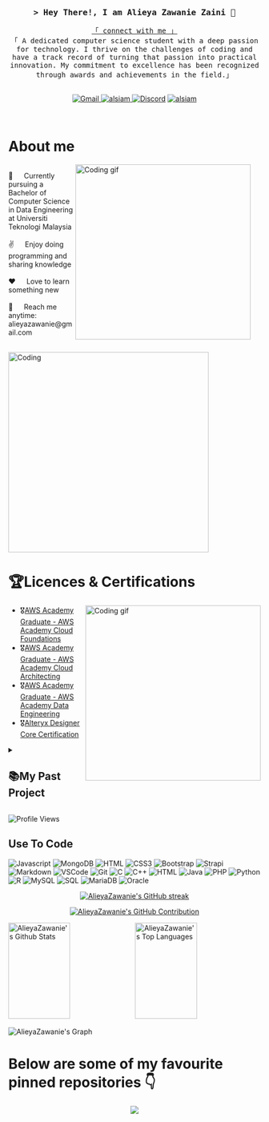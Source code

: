 <!-- Intro  -->
<h3 align="center">
        <samp>&gt; Hey There!, I am Alieya Zawanie Zaini 👋
        </samp>
</h3>


<p align="center"> 
  <samp>
    <a href="https://www.linkedin.com/in/alieya-zaini">「 connect with me 」</a>
    <br>
    「 A dedicated computer science student with a deep passion for technology. I thrive on the challenges of coding and have a track record of turning that passion into practical innovation. My commitment to excellence has been recognized through awards and achievements in the field.」
    <br>
    <br>
  </samp>
</p>


 
<p align="center">
 <a href="https://mail.google.com/mail/?view=cm&fs=1&tf=1&to=alieyazawanie@gmail.com" target="blank">
  <img alt="Gmail" src="https://img.shields.io/badge/Gmail-D14836?style=for-the-badge&logo=gmail&logoColor=white">
 </a>
 <a href="https://www.linkedin.com/in/alieya-zaini" target="_blank">
  <img src="https://img.shields.io/badge/LinkedIn-0077B5?style=for-the-badge&logo=linkedin&logoColor=white" alt="alsiam"/>
 </a>
 <a href="https://discord.com/users/843403498098786304" target="_blank">
  <img alt="Discord" src="https://img.shields.io/badge/Discord-5865F2?style=for-the-badge&logo=discord&logoColor=white"></a>
 <a href="https://instagram.com/aly.zwnie" target="_blank">
  <img src="https://img.shields.io/badge/Instagram-fe4164?style=for-the-badge&logo=instagram&logoColor=white" alt="alsiam" />
 </a>  
</p>
<br />

<!-- About Section -->
# About me
<div>
  <div style="float: left; margin-right: 20px;">
    <img align="right" width="350" src="/assets/programmer.gif" alt="Coding gif" />
    <p>
      💬 &emsp; Currently pursuing a Bachelor of Computer Science in Data Engineering at Universiti Teknologi Malaysia <br/><br/>
      ✌️ &emsp; Enjoy doing programming and sharing knowledge <br/><br/>
      ❤️ &emsp; Love to learn something new <br/><br/>
      📧 &emsp; Reach me anytime: alieyazawanie@gmail.com <br/><br/>
    </p>
  </div>
  
  <img alt="Coding" width="400" src="https://si.wsj.net/public/resources/images/OG-DV513_202002_M_20200221131814.gif" style="clear: both;" />
</div>


<!-- Certications -->
# 🏆Licences & Certifications

<div>
  <img align="right" width="350" src="/assets/programmer.gif" alt="Coding gif" />
  
  <ul>
    <li>🎖️<a href="https://www.credly.com/badges/df4e3719-21ac-44b7-adca-97baa71ceb1a/public_url">AWS Academy Graduate - AWS Academy Cloud Foundations</a></li>
    <li>🎖️<a href="https://www.credly.com/badges/03b0b7d3-a50f-44c6-8ef3-74cdae9221e2/public_url">AWS Academy Graduate - AWS Academy Cloud Architecting</a></li>
    <li>🎖️<a href="https://www.credly.com/badges/c0bed8f7-bf54-489b-8098-e9af2f785478/public_url">AWS Academy Graduate - AWS Academy Data Engineering</a></li>
    <li>🎖️<a href="https://www.credly.com/badges/40dd6629-00bd-43fd-b3c3-bea55f4ae6ba/public_url">Alteryx Designer Core Certification</a></li>
  </ul>
</div>

<details>
 <summary><h2>📚My Past Project</h2></summary>
<p align="left">
    <a href="https://github.com/AlieyaZawanie/Car-Booking-System"><img width="278" src="https://denvercoder1-github-readme-stats.vercel.app/api/pin?username=AlieyaZawanie&repo=Car-Booking-System&theme=react&bg_color=1F222E&title_color=BD93F9&hide_border=true&icon_color=F8D866&show_icons=false" alt="Car-Booking-System"></a>
    <a href="https://github.com/AlieyaZawanie/UTM-ATTENDANCE-SYSTEM"><img width="278" src="https://denvercoder1-github-readme-stats.vercel.app/api/pin?username=AlieyaZawanie&repo=UTM-ATTENDANCE-SYSTEM&theme=react&bg_color=1F222E&title_color=BD93F9&hide_border=true&icon_color=F8D866&show_icons=false" alt="UTM-ATTENDANCE-SYSTEM"></a>
    <a href="https://github.com/AlieyaZawanie/Coffee-Shop"><img width="278" src="https://denvercoder1-github-readme-stats.vercel.app/api/pin?username=AlieyaZawanie&repo=Coffee-Shop&theme=react&bg_color=1F222E&title_color=BD93F9&hide_border=true&icon_color=F8D866&show_icons=false" alt="Coffee-Shop"></a>
    <a href="https://github.com/AlieyaZawanie/KNIME-project-DataMining"><img width="278" src="https://denvercoder1-github-readme-stats.vercel.app/api/pin?username=AlieyaZawanie&repo=KNIME-project-DataMining&theme=react&bg_color=1F222E&title_color=BD93F9&hide_border=true&icon_color=F8D866&show_icons=false" alt="KNIME-project-DataMining"></a>
    <a href="https://github.com/AlieyaZawanie/Business-Intelligence-Project"><img width="278" src="https://denvercoder1-github-readme-stats.vercel.app/api/pin?username=AlieyaZawanie&repo=Business-Intelligence-Project&theme=react&bg_color=1F222E&title_color=BD93F9&hide_border=true&icon_color=F8D866&show_icons=false" alt="Business-Intelligence-Project"></a>
    <a href="https://github.com/AlieyaZawanie/Data-Queries-For-Analytic-Dashboard"><img width="278" src="https://denvercoder1-github-readme-stats.vercel.app/api/pin?username=AlieyaZawanie&repo=Data-Queries-For-Analytic-Dashboard&theme=react&bg_color=1F222E&title_color=BD93F9&hide_border=true&icon_color=F8D866&show_icons=false" alt="Data-Queries-For-Analytic-Dashboard"></a>
    <a href="https://github.com/AlieyaZawanie/Data-Analytic-Programming-LAB"><img width="278" src="https://denvercoder1-github-readme-stats.vercel.app/api/pin?username=AlieyaZawanie&repo=Data-Analytic-Programming-LAB&theme=react&bg_color=1F222E&title_color=BD93F9&hide_border=true&icon_color=F8D866&show_icons=false" alt="Data-Analytic-Programming-LAB"></a>
    <a href="https://github.com/AlieyaZawanie/Database-Programming-LAB"><img width="278" src="https://denvercoder1-github-readme-stats.vercel.app/api/pin?username=AlieyaZawanie&repo=Database-Programming-LAB&theme=react&bg_color=1F222E&title_color=BD93F9&hide_border=true&icon_color=F8D866&show_icons=false" alt="Database-Programming-LAB"></a>
    <a href="https://github.com/AlieyaZawanie/Data-Analytic-Programming-Project"><img width="278" src="https://denvercoder1-github-readme-stats.vercel.app/api/pin?username=AlieyaZawanie&repo=Data-Analytic-Programming-Project&theme=react&bg_color=1F222E&title_color=BD93F9&hide_border=true&icon_color=F8D866&show_icons=false" alt="Data-Analytic-Programming-Project"></a>
</p>


</details>

<p align="left"> <img src="https://komarev.com/ghpvc/?username=AlieyaZawanie&label=Profile%20views&color=0e75b6&style=flat" alt="Profile Views" /> </p>

## Use To Code


![Javascript](https://img.shields.io/badge/Javascript-F0DB4F?style=for-the-badge&labelColor=black&logo=javascript&logoColor=F0DB4F)
![MongoDB](https://img.shields.io/badge/MongoDB-4EA94B?style=for-the-badge&logo=mongodb&logoColor=white)
![HTML](https://img.shields.io/badge/HTML5-E34F26?style=for-the-badge&logo=html5&logoColor=white)
![CSS3](https://img.shields.io/badge/CSS3-1572B6?style=for-the-badge&logo=css3&logoColor=white)
![Bootstrap](https://img.shields.io/badge/Bootstrap-563D7C?style=for-the-badge&logo=bootstrap&logoColor=white)
![Strapi](https://img.shields.io/badge/strapi-2E7EEA?style=for-the-badge&logo=strapi&logoColor=white)
![Markdown](https://img.shields.io/badge/Markdown-000000?style=for-the-badge&logo=markdown&logoColor=white)
![VSCode](https://img.shields.io/badge/Visual_Studio-0078d7?style=for-the-badge&logo=visual%20studio&logoColor=white)
![Git](https://img.shields.io/badge/Git-F05032?style=for-the-badge&logo=git&logoColor=white)
![C](https://img.shields.io/badge/C-00599C?style=for-the-badge&logo=c&logoColor=white)
![C++](https://img.shields.io/badge/C++-00599C?style=for-the-badge&logo=c%2B%2B&logoColor=white)
![HTML](https://img.shields.io/badge/HTML5-E34F26?style=for-the-badge&logo=html5&logoColor=white)
![Java](https://img.shields.io/badge/Java-ED8B00?style=for-the-badge&logo=java&logoColor=white)
![PHP](https://img.shields.io/badge/PHP-777BB4?style=for-the-badge&logo=php&logoColor=white)
![Python](https://img.shields.io/badge/Python-3776AB?style=for-the-badge&logo=python&logoColor=white)
![R](https://img.shields.io/badge/R-276DC3?style=for-the-badge&logo=r&logoColor=white)
![MySQL](https://img.shields.io/badge/MySQL-4479A1?style=for-the-badge&logo=mysql&logoColor=white)
![SQL](https://img.shields.io/badge/SQL-4479A1?style=for-the-badge&logo=postgresql&logoColor=white)
![MariaDB](https://img.shields.io/badge/MariaDB-003545?style=for-the-badge&logo=mariadb&logoColor=white)
![Oracle](https://img.shields.io/badge/Oracle-F80000?style=for-the-badge&logo=oracle&logoColor=white)
<br/>

<p align="center">
  <a href="https://github.com/AlieyaZawanie">
    <img src="https://github-readme-streak-stats.herokuapp.com/?user=AlieyaZawanie&theme=radical&border=7F3FBF&background=0D1117" alt="AlieyaZawanie's GitHub streak"/>
  </a>
</p>

<p align="center">
  <a href="https://github.com/AlieyaZawanie">
    <img src="https://github-profile-summary-cards.vercel.app/api/cards/profile-details?username=AlieyaZawanie&theme=radical" alt="AlieyaZawanie's GitHub Contribution"/>
  </a>
</p>

<a> 
    <a href="https://github.com/AlieyaZawanie"><img alt="AlieyaZawanie's Github Stats" src="https://denvercoder1-github-readme-stats.vercel.app/api?username=AlieyaZawanie&show_icons=true&count_private=true&theme=react&border_color=7F3FBF&bg_color=0D1117&title_color=F85D7F&icon_color=F8D866" height="192px" width="49.5%"/></a>
  <a href="https://github.com/AlieyaZawanie"><img alt="AlieyaZawanie's Top Languages" src="https://denvercoder1-github-readme-stats.vercel.app/api/top-langs/?username=AlieyaZawanie&langs_count=8&layout=compact&theme=react&border_color=7F3FBF&bg_color=0D1117&title_color=F85D7F&icon_color=F8D866" height="192px" width="49.5%"/></a>
  <br/>
</a>

![AlieyaZawanie's Graph](https://github-readme-activity-graph.vercel.app/graph?username=AlieyaZawanie&custom_title=AlieyaZawanie's%20GitHub%20Activity%20Graph&bg_color=0D1117&color=7F3FBF&line=7F3FBF&point=7F3FBF&area_color=FFFFFF&title_color=FFFFFF&area=true)


# Below are some of my favourite pinned repositories :point_down:

<div align="center">
<img align="center" src="https://emoji.gg/assets/emoji/7524_this_animated_bottom.gif">
 </div>

